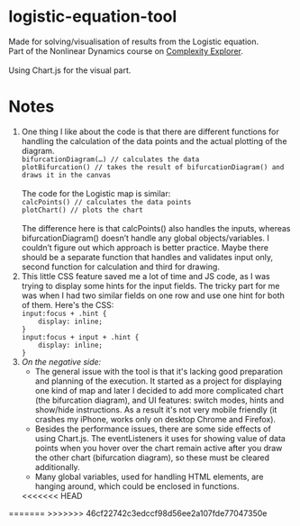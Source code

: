 # logistic-equation-tool

Made for solving/visualisation of results from the Logistic equation.<br>
Part of the Nonlinear Dynamics course on <a href='https://www.complexityexplorer.org/courses/92-nonlinear-dynamics-mathematical-and-computational-approaches/'>Complexity Explorer</a>.<br><br>
Using Chart.js for the visual part.

# Notes

<ol>
<li> One thing I like about the code is that there are different functions for handling the calculation of the data points and the actual plotting of the diagram.
<code>
bifurcationDiagram(…) // calculates the data
plotBifurcation() // takes the result of bifurcationDiagram() and draws it in the canvas
</code><br>
The code for the Logistic map is similar:
<code>
calcPoints() // calculates the data points
plotChart() // plots the chart
</code><br>
The difference here is that calcPoints() also handles the inputs, whereas bifurcationDiagram() doesn’t handle any global objects/variables. I couldn’t figure out which approach is better practice. Maybe there should be a separate function that handles and validates input only, second function for calculation and third for drawing.
</li>
<li> This little CSS feature saved me a lot of time and JS code, as I was trying to display some hints for the input fields. The tricky part for me was when I had two similar fields on one row and use one hint for both of them. Here's the CSS:
<code>
input:focus + .hint {
	display: inline;
}
input:focus + input + .hint {
	display: inline;
}
</code></li>

<li><em>On the negative side:</em> <ul>
	<li>The general issue with the tool is that it's lacking good preparation and planning of the execution. It started as a project for displaying one kind of map and later I decided to add more complicated chart (the bifurcation diagram), and UI features: switch modes, hints and show/hide instructions. As a result it's not very mobile friendly (it crashes my iPhone, works only on desktop Chrome and Firefox).</li>
	<li>Besides the performance issues, there are some side effects of using Chart.js. The eventListeners it uses for showing value of data points when you hover over the chart remain active after you draw the other chart (bifurcation diagram), so these must be cleared additionally.</li>
<li>Many global variables, used for handling HTML elements, are hanging around, which could be enclosed in functions.</li>
	</ul>
<<<<<<< HEAD
</ol>
=======
	</ol>
>>>>>>> 46cf22742c3edccf98d56ee2a107fde77047350e
